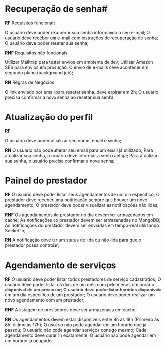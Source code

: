 # Recuperação de senha#
**RF** Requisitos funcionais

O usuário deve poder recuperar sua senha informando o seu e-mail;
O usuário deve receber um e-mail com instruções de recuperação de senha;
O usuário deve poder resetar sua senha;

**RNF** Requisitos não funcionais

Utilizar Mailtrap para testar envios em ambiente de dev;
Utilizar Amazon SES para envios em produção;
O envio de e-mails deve acontecer em segundo plano (background job);

**RN** Regras de Negócios

O link enviado por email para resetar senha, deve expirar em 2h;
O usuário precisa confirmar a nova senha ao resetar sua senha;


# Atualização do perfil

**RF**

O usuário deve poder atualizar seu nome, email e senha;

**RN**
O usuário não pode alterar seu email para um email já utilizado;
Para atualizar sua senha, o usuário deve informar a senha antiga;
Para atualizar sua senha, o usuário precisa confirmar a nova senha;

# Painel do prestador

**RF**
O usuário deve poder listar seus agendamentos de um dia específico;
O prestador deve receber uma notificação sempre que houver um novo agendamento;
O prestador deve poder visualizar as notificações não lidas;

**RNF**
Os agendamentos do prestador no dia devem ser armazenados em cache;
As notificações do prestador devem ser armazenadas no MongoDB;
As notificações do prestador devem ser enviadas em tempo-real utilizando Socket.io;

**RN**
A notificação deve ter um status de lida ou não-lida para que o prestador possa controlar;

# Agendamento de serviços


**RF**
O usuário deve poder listar todos prestadores de serviço cadastrados;
O usuário deve poder listar os dias de um mês com pelo menos um horário disponível de um prestador;
O usuário deve poder listar horários disponíveis em um dia específico de um prestador;
O usuário deve poder realizar um novo agendamento com um prestador;

**RNF**
A listagem de prestadores deve ser armazenada em cache;

**RN**
Os agendamentos devem estar disponíveis entre 8h às 18h (Primeiro às 8h, último às 17h);
O usuário não pode agendar em um horário que já passou;
O usuário não pode agendar serviços consigo mesmo;
Cada agendamento deve durar 1h exatamente;
O usuário não pode agendar em um horário já ocupado;